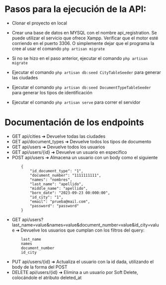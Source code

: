 # Pasos para la ejecución de la API:
- Clonar el proyecto en local
- Crear una base de datos en MYSQL con el nombre api_registration. Se puede utilizar el servicio que ofrece Xampp. Verificar que el motor esté corriendo en el puerto 3306. O simplemente dejar que el programa la cree al usar el comando ```php artisan migrate```
- Si no se hizo en el paso anterior, ejecutar el comando ```php artisan migrate```
- Ejecutar el comando ```php artisan db:seed CityTableSeeder``` para generar las ciudades
- Ejecutar el comando ```php artisan db:seed DocumentTypeTableSeeder``` para generar los tipos de identificación

- Ejecutar el comando ```php artisan serve``` para correr el servidor

# Documentación de los endpoints
- GET api/cities ➜ Devuelve todas las ciudades
- GET api/document_types ➜ Devuelve todos los tipos de documento
- GET api/users ➜ Devuelve todos los usuarios
- GET api/users/{id} ➜ Devuelve un usuario en específico
- POST api/users ➜ Almacena un usuario con un body como el siguiente
  ```
      {
          "id_document_type": "1",
          "document_number": "1111111111",
          "names": "nombres",
          "last_name": "apellido",
          "middle_name": "apellido",
          "born_date": "2023-09-23 00:000:00",
          "id_city": "1",
          "email": "prueba@mail.com",
          "password": "password"
      }
  ```
- GET api/users?last_name=value&names=value&document_number=value&id_city=value ➜ Devuelve los usuarios que cumplan con los filtros del query:
  ```
      last_name
      names
      document_number
      id_city
  ```
- PUT api/users/{id} ➜ Actualiza el usuario con la id dada, utilizando el body de la forma del POST
- DELETE api/users/{id} ➜ Elimina a un usuario por Soft Delete, colocándole el atributo deleted_at
